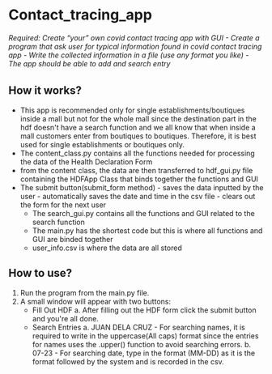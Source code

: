 # Contact_tracing_app
###### Required:  Create “your” own covid contact tracing app with GUI - Create a program that ask user for typical information found in covid contact tracing app - Write the collected information in a file (use any format you like) - The app should be able to add and search entry

## How it works?
- This app is recommended only for single establishments/boutiques inside a mall but not for the whole mall since the destination part in the hdf
doesn't have a search function and we all know that when inside a mall customers enter from boutiques to boutiques. Therefore, it is best used for single establishments or boutiques only.
- The content_class.py contains all the functions needed for processing the data of the Health Declaration Form
- from the content class, the data are then transferred to hdf_gui.py file containing the HDFApp Class that binds together the functions and GUI
- The submit button(submit_form method)
          - saves the data inputted by the user
          - automatically saves the date and time in the csv file
          - clears out the form for the next user
  - The search_gui.py contains all the functions and GUI related to the search function 
  - The main.py has the shortest code but this is where all functions and GUI are binded together
  - user_info.csv is where the data are all stored

## How to use?
1. Run the program from the main.py file.
2. A small window will appear with two buttons:
     - Fill Out HDF
         a. After filling out the HDF form click the submit button and you're all done.
     - Search Entries
         a. JUAN DELA CRUZ - For searching names, it is required to write in the uppercase(All caps) format since the entries for names uses the .upper() function to avoid searching errors.
         b. 07-23 - For searching date, type in the format (MM-DD) as it is the format followed by the system and is recorded in the csv.
                
